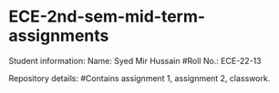 # ECE-2nd-sem-mid-term-assignments
Student information:
Name: Syed Mir Hussain
#Roll No.: ECE-22-13

Repository details:
#Contains assignment 1, assignment 2, classwork.
